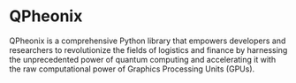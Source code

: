 # QPheonix
QPheonix is a comprehensive Python library that empowers developers and researchers to revolutionize the fields of logistics and finance by harnessing the unprecedented power of quantum computing and accelerating it with the raw computational power of Graphics Processing Units (GPUs).
